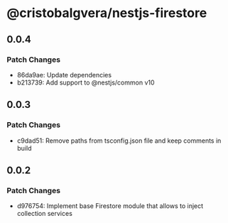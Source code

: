 # @cristobalgvera/nestjs-firestore

## 0.0.4

### Patch Changes

- 86da9ae: Update dependencies
- b213739: Add support to @nestjs/common v10

## 0.0.3

### Patch Changes

- c9dad51: Remove paths from tsconfig.json file and keep comments in build

## 0.0.2

### Patch Changes

- d976754: Implement base Firestore module that allows to inject collection services
